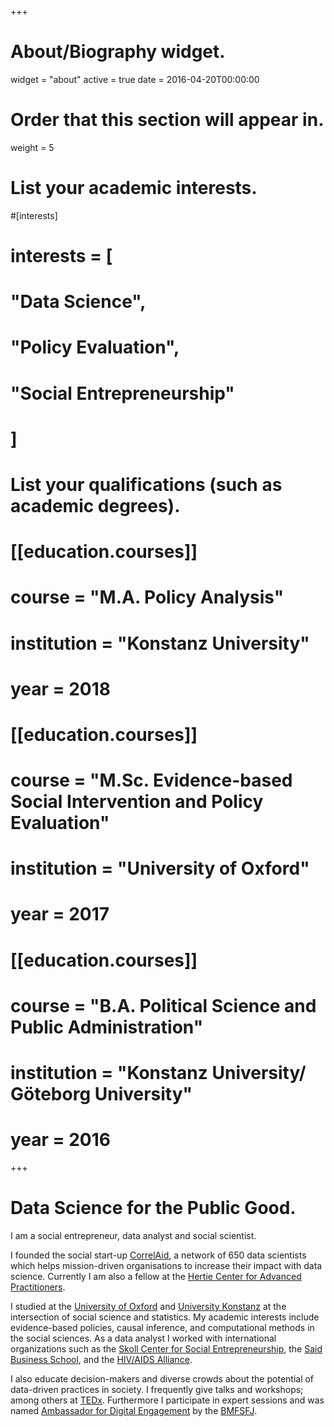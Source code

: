 +++
# About/Biography widget.
widget = "about"
active = true
date = 2016-04-20T00:00:00

# Order that this section will appear in.
weight = 5

# List your academic interests.
#[interests]
#  interests = [
#    "Data Science",
#    "Policy Evaluation",
#    "Social Entrepreneurship"
#  ]

# List your qualifications (such as academic degrees).
# [[education.courses]]
#   course = "M.A. Policy Analysis"
#   institution = "Konstanz University"
#   year = 2018

# [[education.courses]]
#  course = "M.Sc. Evidence-based Social Intervention and Policy Evaluation"
#   institution = "University of Oxford"
#  year = 2017

# [[education.courses]]
#  course = "B.A. Political Science and Public Administration"
#  institution = "Konstanz University/ Göteborg University"
#  year = 2016

+++

# Data Science for the Public Good.

I am a social entrepreneur, data analyst and social scientist.

I founded the social start-up [CorrelAid](www.correlaid.org), a network of 650 data scientists which helps mission-driven organisations to increase their impact with data science. Currently I am also a fellow at the [Hertie Center for Advanced Practitioners](http://hertie-innovationskolleg.de/).

I studied at the [University of Oxford](https://www.spi.ox.ac.uk/) and [University Konstanz](https://www.polver.uni-konstanz.de/en/) at the intersection of social science and statistics. My academic interests include evidence-based policies, causal inference, and computational methods in the social sciences. As a data analyst I worked with international organizations such as the [Skoll Center for Social Entrepreneurship](http://skoll.org/organization/skoll-centre-for-social-entrepreneurship/), the [Said Business School](https://www.sbs.ox.ac.uk/programmes/oxford-scenarios-programme), and the [HIV/AIDS Alliance](http://www.aidsalliance.org/).

I also educate decision-makers and diverse crowds about the potential of data-driven practices in society. I frequently give talks and workshops; among others at [TEDx](https://www.youtube.com/watch?v=pG6sE_oE488&t=141s). Furthermore I participate in expert sessions and was named [Ambassador for Digital Engagement](https://www.engagement-macht-stark.de/botschafterinnen/johannes-mueller/) by the [BMFSFJ](https://www.bmfsfj.de/). 
